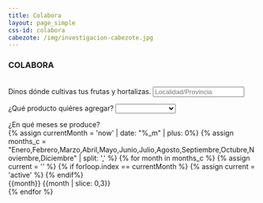 ```yaml
---
title: Colabora
layout: page_simple
css-id: colabora
cabezote: /img/investigacion-cabezote.jpg
---
```


### COLABORA

<br>

<form>
<div class="row control-group">
  <div class="form-group col-xs-12 floating-label-form-group controls">
    <label>Dinos dónde cultivas tus frutas y hortalizas.</label>
    <input type="text" name="localidad" class="form-control" placeholder="Localidad/Provincia" id="localidad" required data-validation-required-message="Por favor ingresa tú localidad">
    <p class="help-block text-danger"></p>
  </div>
</div>
<div class="row control-group product-filter">
  <div class="form-group col-xs-12 floating-label-form-group controls">
    <label>¿Qué producto quiéres agregar?</label>
    <select name="producto[]" placeholder="Filtrar por producto" class="form-control">
        <option></option>
      {% assign products = site.data.products | sort %}
      {% for product_hash in products %}
        {% assign product = product_hash[1] %}
        <option value="{{forloop.index}}">{{product.name}}</option>
      {% endfor %}
    </select>  <p class="help-block text-danger"></p>
  </div>
</div>
<div class="row control-group">
  <div class="form-group col-xs-12 floating-label-form-group controls">
    <label>¿En qué meses se produce?</label><br>
      {% assign currentMonth = 'now' | date: "%_m" | plus: 0%}
      {% assign months_c = "Enero,Febrero,Marzo,Abril,Mayo,Junio,Julio,Agosto,Septiembre,Octubre,Noviembre,Diciembre" | split: ',' %}
      {% for month in months_c %}
        {% assign current = '' %}
        {% if forloop.index == currentMonth %}
          {% assign current = 'active' %}
        {% endif%}
        <div class="col-xs-2 month-container">
          <span class="desktop text-center month {{current}}" data-month="{{month | slice: 0,3}}">{{month}}</span>
          <span class="mobile text-center month {{current}}" data-month="{{month | slice: 0,3}}">{{month | slice: 0,3}}</span>
          <br>
          <i class="fa fa-hourglass-start"></i>
          <i class="fa fa-hourglass-end"></i>
          <input type="hidden" name="{{month | slice:0,3}}" value="X">
        </div>
        {% endfor %}
    <p class="help-block text-danger"></p>
  </div>
</div>
</form>
